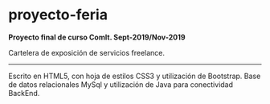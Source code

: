 # proyecto-feria

<b> Proyecto final de curso ComIt. Sept-2019/Nov-2019</b>

Cartelera de exposición de servicios freelance.

<hr/>

Escrito en HTML5, con hoja de estilos CSS3 y utilización de Bootstrap. Base de datos relacionales MySql y utilización de Java para conectividad BackEnd.
